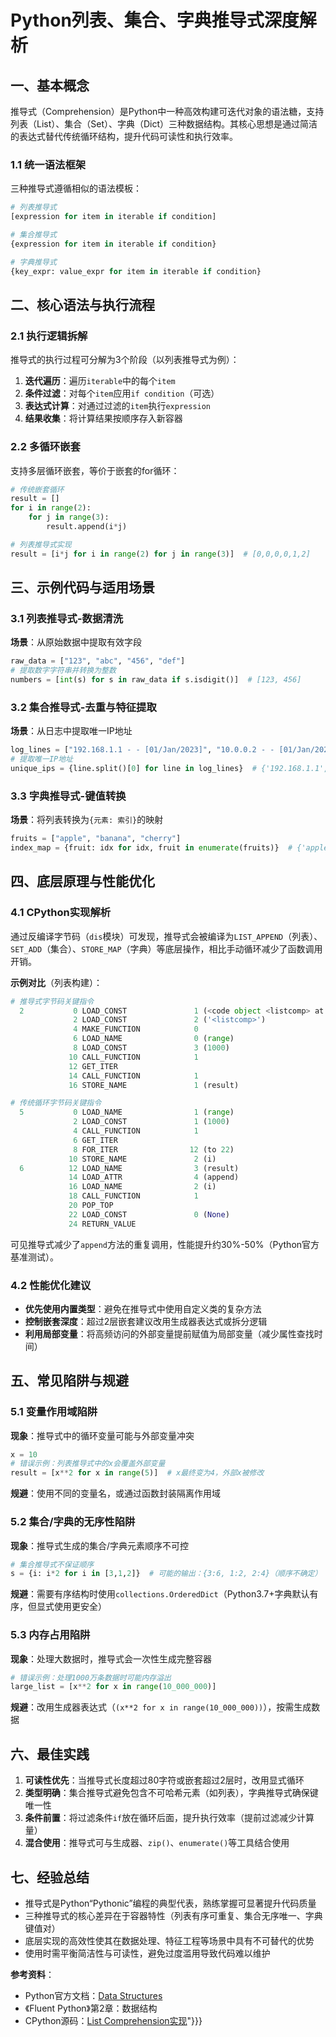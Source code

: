 # Python列表、集合、字典推导式深度解析

## 一、基本概念
推导式（Comprehension）是Python中一种高效构建可迭代对象的语法糖，支持列表（List）、集合（Set）、字典（Dict）三种数据结构。其核心思想是通过简洁的表达式替代传统循环结构，提升代码可读性和执行效率。

### 1.1 统一语法框架
三种推导式遵循相似的语法模板：
```python
# 列表推导式
[expression for item in iterable if condition]

# 集合推导式
{expression for item in iterable if condition}

# 字典推导式
{key_expr: value_expr for item in iterable if condition}
```

## 二、核心语法与执行流程
### 2.1 执行逻辑拆解
推导式的执行过程可分解为3个阶段（以列表推导式为例）：
1. **迭代遍历**：遍历`iterable`中的每个`item`
2. **条件过滤**：对每个`item`应用`if condition`（可选）
3. **表达式计算**：对通过过滤的`item`执行`expression`
4. **结果收集**：将计算结果按顺序存入新容器

### 2.2 多循环嵌套
支持多层循环嵌套，等价于嵌套的for循环：
```python
# 传统嵌套循环
result = []
for i in range(2):
    for j in range(3):
        result.append(i*j)

# 列表推导式实现
result = [i*j for i in range(2) for j in range(3)]  # [0,0,0,0,1,2]
```

## 三、示例代码与适用场景
### 3.1 列表推导式-数据清洗
**场景**：从原始数据中提取有效字段
```python
raw_data = ["123", "abc", "456", "def"]
# 提取数字字符串并转换为整数
numbers = [int(s) for s in raw_data if s.isdigit()]  # [123, 456]
```

### 3.2 集合推导式-去重与特征提取
**场景**：从日志中提取唯一IP地址
```python
log_lines = ["192.168.1.1 - - [01/Jan/2023]", "10.0.0.2 - - [01/Jan/2023]", "192.168.1.1 - - [02/Jan/2023]"]
# 提取唯一IP地址
unique_ips = {line.split()[0] for line in log_lines}  # {'192.168.1.1', '10.0.0.2'}
```

### 3.3 字典推导式-键值转换
**场景**：将列表转换为`{元素: 索引}`的映射
```python
fruits = ["apple", "banana", "cherry"]
index_map = {fruit: idx for idx, fruit in enumerate(fruits)}  # {'apple':0, 'banana':1, 'cherry':2}
```

## 四、底层原理与性能优化
### 4.1 CPython实现解析
通过反编译字节码（`dis`模块）可发现，推导式会被编译为`LIST_APPEND`（列表）、`SET_ADD`（集合）、`STORE_MAP`（字典）等底层操作，相比手动循环减少了函数调用开销。

**示例对比**（列表构建）：
```python
# 推导式字节码关键指令
  2           0 LOAD_CONST               1 (<code object <listcomp> at 0x...>)  
              2 LOAD_CONST               2 ('<listcomp>')
              4 MAKE_FUNCTION            0
              6 LOAD_NAME                0 (range)
              8 LOAD_CONST               3 (1000)
             10 CALL_FUNCTION            1
             12 GET_ITER
             14 CALL_FUNCTION            1
             16 STORE_NAME               1 (result)

# 传统循环字节码关键指令
  5           0 LOAD_NAME                1 (range)
              2 LOAD_CONST               1 (1000)
              4 CALL_FUNCTION            1
              6 GET_ITER
              8 FOR_ITER                12 (to 22)
             10 STORE_NAME               2 (i)
  6          12 LOAD_NAME                3 (result)
             14 LOAD_ATTR                4 (append)
             16 LOAD_NAME                2 (i)
             18 CALL_FUNCTION            1
             20 POP_TOP
             22 LOAD_CONST               0 (None)
             24 RETURN_VALUE
```
可见推导式减少了`append`方法的重复调用，性能提升约30%-50%（Python官方基准测试）。

### 4.2 性能优化建议
- **优先使用内置类型**：避免在推导式中使用自定义类的复杂方法
- **控制嵌套深度**：超过2层嵌套建议改用生成器表达式或拆分逻辑
- **利用局部变量**：将高频访问的外部变量提前赋值为局部变量（减少属性查找时间）

## 五、常见陷阱与规避
### 5.1 变量作用域陷阱
**现象**：推导式中的循环变量可能与外部变量冲突
```python
x = 10
# 错误示例：列表推导式中的x会覆盖外部变量
result = [x**2 for x in range(5)]  # x最终变为4，外部x被修改
```
**规避**：使用不同的变量名，或通过函数封装隔离作用域

### 5.2 集合/字典的无序性陷阱
**现象**：推导式生成的集合/字典元素顺序不可控
```python
# 集合推导式不保证顺序
s = {i: i*2 for i in [3,1,2]}  # 可能的输出：{3:6, 1:2, 2:4}（顺序不确定）
```
**规避**：需要有序结构时使用`collections.OrderedDict`（Python3.7+字典默认有序，但显式使用更安全）

### 5.3 内存占用陷阱
**现象**：处理大数据时，推导式会一次性生成完整容器
```python
# 错误示例：处理1000万条数据时可能内存溢出
large_list = [x**2 for x in range(10_000_000)]
```
**规避**：改用生成器表达式（`(x**2 for x in range(10_000_000))`），按需生成数据

## 六、最佳实践
1. **可读性优先**：当推导式长度超过80字符或嵌套超过2层时，改用显式循环
2. **类型明确**：集合推导式避免包含不可哈希元素（如列表），字典推导式确保键唯一性
3. **条件前置**：将过滤条件`if`放在循环后面，提升执行效率（提前过滤减少计算量）
4. **混合使用**：推导式可与生成器、`zip()`、`enumerate()`等工具结合使用

## 七、经验总结
- 推导式是Python“Pythonic”编程的典型代表，熟练掌握可显著提升代码质量
- 三种推导式的核心差异在于容器特性（列表有序可重复、集合无序唯一、字典键值对）
- 底层实现的高效性使其在数据处理、特征工程等场景中具有不可替代的优势
- 使用时需平衡简洁性与可读性，避免过度滥用导致代码难以维护

**参考资料**：
- Python官方文档：[Data Structures](https://docs.python.org/3/tutorial/datastructures.html)
- 《Fluent Python》第2章：数据结构
- CPython源码：[List Comprehension实现](https://github.com/python/cpython/blob/main/Python/listobject.c)"}}}
